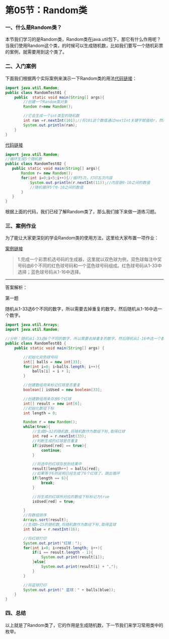 # 第05节：Random类

### 一、什么是Random类？

本节我们学习的是Random类，Random类在java.util包下，那它有什么作用呢？  
当我们使用Random这个类，的时候可以生成随机数，比如我们要写一个随机彩票的案例，就需要用到这个类了。  

### 二、入门案例

下面我们根据两个实际案例来演示一下Random类的用法[代码链接](https://github.com/xiaozhoulee/java-examples/blob/master/06-%E5%B8%B8%E7%94%A8%E7%B1%BB/%E7%AC%AC05%E8%8A%82%EF%BC%9ARandom%E7%B1%BB/Random/RandomTest01.java)：

``` java
import java.util.Random;
public class RandomTest01 {
    public  static void main(String[] args){
        //创建一个Random类对象
        Random r=new Random();

        //它会生成一个int类型的随机数
        int ran =r.nextInt(101);//将101这个数值通过nextInt关键字赋值给r，然后r=ran，意思是是输出0-100之间的随机数
        System.out.println(ran);
    }
}
```

[代码链接](https://github.com/xiaozhoulee/java-examples/blob/master/06-%E5%B8%B8%E7%94%A8%E7%B1%BB/%E7%AC%AC05%E8%8A%82%EF%BC%9ARandom%E7%B1%BB/Random/RandomTest02.java)

``` java
import java.util.Random;
//循环生成5个随机数
public class RandomTest02 {
   public static void main(String[] args){
       Random r= new Random();
       for(int i=0;i<5;i++){//循环5次，打印五次内容
           System.out.println(r.nextInt(11));//内容是0-10之间的数值
           //随机循环5个0-10之间的数值
       }
   }
}
```

根据上面的代码，我们已经了解Random类了，那么我们接下来做一道练习题。  

### 三、案例作业

为了能让大家更深刻的学会Random类的使用方法，这里给大家布置一项作业：

[案例链接](https://github.com/xiaozhoulee/java-examples/blob/master/06-%E5%B8%B8%E7%94%A8%E7%B1%BB/%E7%AC%AC05%E8%8A%82%EF%BC%9ARandom%E7%B1%BB/Random/RandomTest03.java)

> 1.完成一个彩票机选号码的生成器，这里就以双色球为例，双色球每注中奖号码由6个不同的红色球号码和一个蓝色球号码组成。红色球号码从1-33中选择；蓝色球号码从1-16中选择。  

---

答案解析：  

第一题  

随机从1-33选6个不同的数字，所以需要去掉重复的数字。然后随机从1-16中选一个数字。  

``` java
import java.util.Arrays;
import java.util.Random;

//分析：随机从1-33选6个不同的数字，所以需要去掉重复的数字。然后随机从1-16中选一个数字。
public class RandomTest03 {
    public static void main(String[] args) {

        //初始化双色球号码
        int[] balls = new int[33];
        for(int i=0; i<balls.length; i++){
            balls[i] = i + 1;
        }

        //创建数组用来标记红球是否重复
        boolean[] isUsed = new boolean[33];

        //创建数组用来存放6个红球
        int[] result = new int[6];
        //初始化数组下标
        int length = 0;

        Random r = new Random();
        while(true){
            //生成0~32的随机数,将随机数作为数组下标,取得红球
            int red = r.nextInt(33);
            //判断生成的红球是否重复
            if(isUsed[red] == true){
                continue;
            }

            //将选中的红球存放到结果中
            result[length++] = balls[red];
            //如果等于6则说明已经生成了6个红球了，跳出循环
            if(length == 6){
                break;
            }

            //将生成的红球所对应的数组下标标记为true
            isUsed[red] = true;

        }
        //将数组排序
        Arrays.sort(result);
        //生成0~15的随机数,将随机数作为数组下标,取得蓝球
        int blue = r.nextInt(16);

        //将红球打印
        System.out.print("红球：");
        for(int i=0; i<result.length; i++){
            if(i == result.length - 1){
                System.out.print(result[i]);
            }else{
                System.out.print(result[i] + ",");
            }
        }

        //将蓝球打印
        System.out.print(" 蓝球：" + balls[blue]);
    }
}
```

### 四、总结

以上就是了Random类了，它的作用是生成随机数，下一节我们来学习常用类中的枚举。
